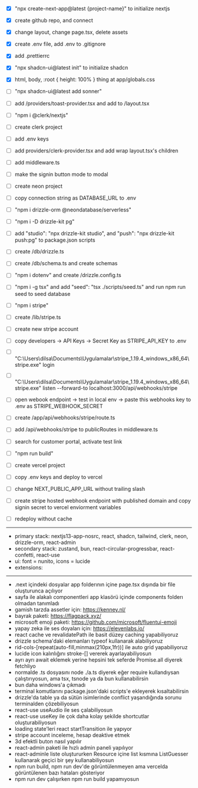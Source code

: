 - [x] "npx create-next-app@latest {project-name}" to initialize nextjs
- [x] create github repo, and connect
- [x] change layout, change page.tsx, delete assets
- [x] create .env file, add .env to .gitignore
- [x] add .prettierrc

- [x] "npx shadcn-ui@latest init" to initialize shadcn
- [x] html, body, :root { height: 100% } thing at app/globals.css

- [ ] "npx shadcn-ui@latest add sonner"
- [ ] add /providers/toast-provider.tsx and add to /layout.tsx

- [ ] "npm i @clerk/nextjs"
- [ ] create clerk project
- [ ] add .env keys
- [ ] add providers/clerk-provider.tsx and add wrap layout.tsx's children
- [ ] add middleware.ts
- [ ] make the signin button mode to modal

- [ ] create neon project
- [ ] copy connection string as DATABASE_URL to .env
- [ ] "npm i drizzle-orm @neondatabase/serverless"
- [ ] "npm i -D drizzle-kit pg"
- [ ] add "studio": "npx drizzle-kit studio", and "push": "npx drizzle-kit push:pg" to package.json scripts
- [ ] create /db/drizzle.ts
- [ ] create /db/schema.ts and create schemas
- [ ] "npm i dotenv" and create /drizzle.config.ts
- [ ] "npm i -g tsx" and add "seed": "tsx ./scripts/seed.ts" and run npm run seed to seed database

- [ ] "npm i stripe"
- [ ] create /lib/stripe.ts
- [ ] create new stripe account
- [ ] copy developers -> API Keys -> Secret Key as STRIPE_API_KEY to .env
- [ ] "C:\Users\dilsa\Documents\Uygulamalar\stripe_1.19.4_windows_x86_64\stripe.exe" login
- [ ] "C:\Users\dilsa\Documents\Uygulamalar\stripe_1.19.4_windows_x86_64\stripe.exe" listen --forward-to localhost:3000/api/webhooks/stripe
- [ ] open webook endpoint -> test in local env -> paste this webhooks key to .env as STRIPE_WEBHOOK_SECRET
- [ ] create /app/api/webhooks/stripe/route.ts
- [ ] add /api/webhooks/stripe to publicRoutes in middleware.ts
- [ ] search for customer portal, activate test link

- [ ] "npm run build"
- [ ] create vercel project
- [ ] copy .env keys and deploy to vercel
- [ ] change NEXT_PUBLIC_APP_URL without trailing slash
- [ ] create stripe hosted webhook endpoint with published domain and copy signin secret to vercel enviorment variables
- [ ] redeploy without cache

---

- primary stack: nextjs13-app-nosrc, react, shadcn, tailwind, clerk, neon, drizzle-orm, react-admin
- secondary stack: zustand, bun, react-circular-progressbar, react-confetti, react-use
- ui: font = nunito, icons = lucide
- extensions:

---

- .next içindeki dosyalar app folderının içine page.tsx dışında bir file oluşturunca açılıyor
- sayfa ile alakalı componentleri app klasörü içinde components folderı olmadan tanımladı
- gamish tarzda assetler için: https://kenney.nl/
- bayrak paketi: https://flagpack.xyz/
- microsoft emoji paketi: https://github.com/microsoft/fluentui-emoji
- yapay zeka ile ses doyaları için: https://elevenlabs.io/
- react cache ve revalidatePath ile basit düzey caching yapabiliyoruz
- drizzle schema'daki elemanları typeof kullanarak alabiliyoruz
- rid-cols-[repeat(auto-fill,minmax(210px,1fr))] ile auto grid yapabiliyoruz
- lucide icon kalınlığını stroke-[] vererek ayarlayabiliyosun
- ayrı ayrı await eklemek yerine hepsini tek seferde Promise.all diyerek fetchliyo
- normalde .ts dosyasını node ./a.ts diyerek eğer require kullandıysan çalıştırıyosun, ama tsx, tsnode ya da bun kullanabilirsin
- bun daha windows'a çıkmadı
- terminal komutlarını package.json'daki scripts'e ekleyerek kısaltabilirsin
- drizzle'da table ya da sütün isimlerinde conflict yaşandığında sorunu terminalden çözebiliyosun
- react-use useAudio ile ses çalabiliyosun
- react-use useKey ile çok daha kolay şekilde shortcutlar oluşturabiliyosun
- loading state'leri react startTransition ile yapıyor
- stripe account inceleme, hesap deaktive etmek
- 3d efektli buton nasıl yapılır
- react-admin paketi ile hızlı admin paneli yapılıyor
- react-adminle liste oluştururken Resource içine list kısmına ListGuesser kullanarak geçici bir şey kullanabiliyosun
- npm run build, npm run dev'de görüntülenmeyen ama vercelda görüntülenen bazı hataları gösteriyor
- npm run dev çalışırken npm run build yapamıyosun
